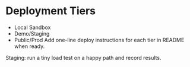 # Deployment Tiers
- Local Sandbox
- Demo/Staging
- Public/Prod
Add one-line deploy instructions for each tier in README when ready.

Staging: run a tiny load test on a happy path and record results.

